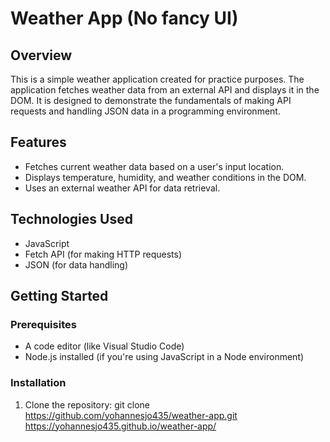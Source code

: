 # Weather App (No fancy UI)

## Overview
This is a simple weather application created for practice purposes. The application fetches weather data from an external API and displays it in the DOM. It is designed to demonstrate the fundamentals of making API requests and handling JSON data in a programming environment.

## Features
- Fetches current weather data based on a user's input location.
- Displays temperature, humidity, and weather conditions in the DOM.
- Uses an external weather API for data retrieval.

## Technologies Used
- JavaScript
- Fetch API (for making HTTP requests)
- JSON (for data handling)

## Getting Started

### Prerequisites
- A code editor (like Visual Studio Code)
- Node.js installed (if you're using JavaScript in a Node environment)

### Installation
1. Clone the repository:
   git clone https://github.com/yohannesjo435/weather-app.git
   https://yohannesjo435.github.io/weather-app/
